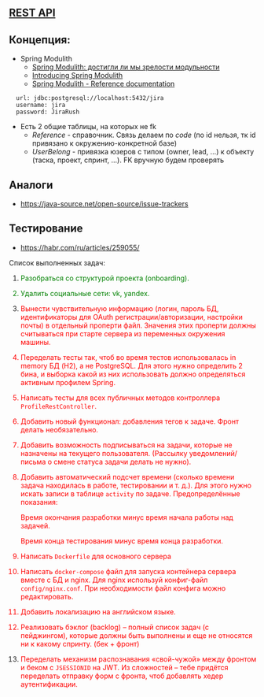 ## [REST API](http://localhost:8080/doc)

## Концепция:
- Spring Modulith
  - [Spring Modulith: достигли ли мы зрелости модульности](https://habr.com/ru/post/701984/)
  - [Introducing Spring Modulith](https://spring.io/blog/2022/10/21/introducing-spring-modulith)
  - [Spring Modulith - Reference documentation](https://docs.spring.io/spring-modulith/docs/current-SNAPSHOT/reference/html/)

```
  url: jdbc:postgresql://localhost:5432/jira
  username: jira
  password: JiraRush
```
- Есть 2 общие таблицы, на которых не fk
  - _Reference_ - справочник. Связь делаем по _code_ (по id нельзя, тк id привязано к окружению-конкретной базе)
  - _UserBelong_ - привязка юзеров с типом (owner, lead, ...) к объекту (таска, проект, спринт, ...). FK вручную будем проверять

## Аналоги
- https://java-source.net/open-source/issue-trackers

## Тестирование
- https://habr.com/ru/articles/259055/

Список выполненных задач:</br>
1. <font color="green">Разобраться со структурой проекта (onboarding).</br>
2. Удалить социальные сети: vk, yandex.
3.  </font><font color="red">Вынести чувствительную информацию (логин, пароль БД, идентификаторы для OAuth регистрации/авторизации, настройки почты) в отдельный проперти файл. Значения этих проперти должны считываться при старте сервера из переменных окружения машины.
4.  Переделать тесты так, чтоб во время тестов использовалась in memory БД (H2), а не PostgreSQL. Для этого нужно определить 2 бина, и выборка какой из них использовать должно определяться активным профилем Spring. 
5.  Написать тесты для всех публичных методов контроллера `ProfileRestController`.
6.  Добавить новый функционал: добавления тегов к задаче. Фронт делать необязательно.
7.  Добавить возможность подписываться на задачи, которые не назначены на текущего пользователя. (Рассылку уведомлений/письма о смене статуса задачи делать не нужно).
8.  Добавить автоматический подсчет времени (сколько времени задача находилась в работе, тестировании и т. д.). Для этого нужно искать записи в таблице `activity` по задаче. Предопределённые показания:

    Время окончания разработки минус время начала работы над задачей.

    Время конца тестирования минус время конца разработки.
9.  Написать `Dockerfile` для основного сервера
10.  Написать `docker-compose` файл для запуска контейнера сервера вместе с БД и nginx. Для nginx используй конфиг-файл `config/nginx.conf`. При необходимости файл конфига можно редактировать.
11.  Добавить локализацию на английском языке.
12.  Реализовать бэклог (backlog) – полный список задач (с пейджингом), которые должны быть выполнены и еще не относятся ни к какому спринту. (бек + фронт)
13.  Переделать механизм распознавания «свой-чужой» между фронтом и беком с `JSESSIONID` на JWT. Из сложностей – тебе придётся переделать отправку форм с фронта, чтоб добавлять хедер аутентификации.</font>